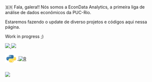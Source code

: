 :brazil: Fala, galera!! Nós somos a EconData Analytics, a primeira liga de análise de dados econômicos da PUC-Rio.

Estaremos fazendo o update de diverso projetos e códigos aqui nessa página.

Work in progress ;)

<div>
  <a href="https://beacons.ai/EconData-Analytics">
  <img height="180em" src="https://github-readme-stats.vercel.app/api?username=EconData-Analytics&show_icons=true&theme=dracula&include_all_commits=true&count_private=true"/>
  <img height="120em" src="https://github-readme-stats.vercel.app/api/top-langs/?username=EconData-Analytics&layout=compact&langs_count=16&theme=dracula"/>
</div>
  
 <div style="display: inline_block"><br>
  <img align="center" alt="Python" height="30" width="40" src="https://raw.githubusercontent.com/devicons/devicon/master/icons/python/python-original.svg">
  <img align="center" alt="R" height="30" width="40" src="https://cdn.jsdelivr.net/gh/devicons/devicon/icons/r/r-original.svg">
</div>

##
  
<div>
  <a href = "mailto:econdataanalytics@gmail.com"><img src="https://img.shields.io/badge/Gmail-D14836?style=for-the-badge&logo=gmail&logoColor=white" target="_blank"></a>
</div>
  
